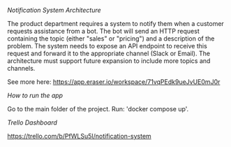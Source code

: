 *Notification System Architecture*

The product department requires a system to notify them when a customer requests assistance from a bot. The bot will send an HTTP request containing the topic (either "sales" or "pricing") and a description of the problem. The system needs to expose an API endpoint to receive this request and forward it to the appropriate channel (Slack or Email). The architecture must support future expansion to include more topics and channels.

See more here: https://app.eraser.io/workspace/71vqPEdk9ueJvUE0mJ0r



*How to run the app* 

Go to the main folder of the project.
Run: 'docker compose up'.



*Trello Dashboard*

https://trello.com/b/PfWLSu5I/notification-system
